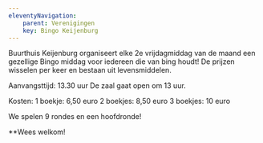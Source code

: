 ```yaml
---
eleventyNavigation:
    parent: Verenigingen
    key: Bingo Keijenburg
---
```



Buurthuis Keijenburg organiseert elke 2e vrijdagmiddag van de maand een gezellige Bingo middag voor iedereen die van bing houdt!
De prijzen wisselen per keer en bestaan uit levensmiddelen.

Aanvangsttijd: 13.30 uur
De zaal gaat open om 13 uur.

Kosten:
1 boekje: 6,50 euro
2 boekjes: 8,50 euro
3 boekjes: 10 euro

We spelen 9 rondes en een hoofdronde!

**Wees welkom!

